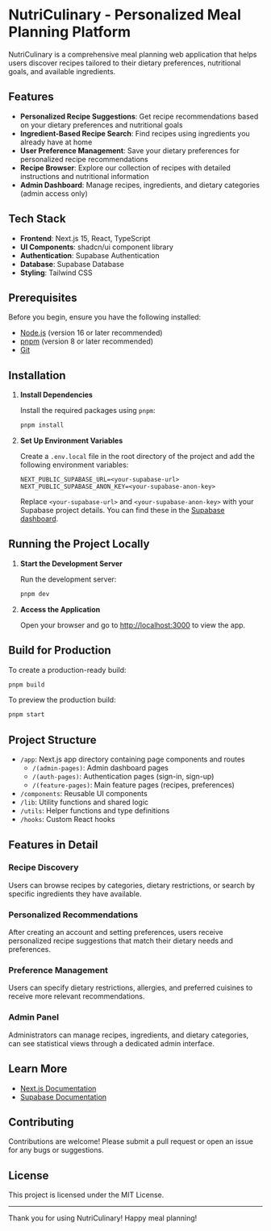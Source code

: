 # NutriCulinary - Personalized Meal Planning Platform

NutriCulinary is a comprehensive meal planning web application that helps users discover recipes tailored to their dietary preferences, nutritional goals, and available ingredients.

## Features

- **Personalized Recipe Suggestions**: Get recipe recommendations based on your dietary preferences and nutritional goals
- **Ingredient-Based Recipe Search**: Find recipes using ingredients you already have at home
- **User Preference Management**: Save your dietary preferences for personalized recipe recommendations
- **Recipe Browser**: Explore our collection of recipes with detailed instructions and nutritional information
- **Admin Dashboard**: Manage recipes, ingredients, and dietary categories (admin access only)

## Tech Stack

- **Frontend**: Next.js 15, React, TypeScript
- **UI Components**: shadcn/ui component library
- **Authentication**: Supabase Authentication
- **Database**: Supabase Database
- **Styling**: Tailwind CSS

## Prerequisites

Before you begin, ensure you have the following installed:

- [Node.js](https://nodejs.org/) (version 16 or later recommended)
- [pnpm](https://pnpm.io/) (version 8 or later recommended)
- [Git](https://git-scm.com/)

## Installation

1. **Install Dependencies**

   Install the required packages using `pnpm`:

   ```bash
   pnpm install
   ```

2. **Set Up Environment Variables**

   Create a `.env.local` file in the root directory of the project and add the following environment variables:

   ```env
   NEXT_PUBLIC_SUPABASE_URL=<your-supabase-url>
   NEXT_PUBLIC_SUPABASE_ANON_KEY=<your-supabase-anon-key>
   ```

   Replace `<your-supabase-url>` and `<your-supabase-anon-key>` with your Supabase project details. You can find these in the [Supabase dashboard](https://supabase.com/).

## Running the Project Locally

1. **Start the Development Server**

   Run the development server:

   ```bash
   pnpm dev
   ```

2. **Access the Application**

   Open your browser and go to [http://localhost:3000](http://localhost:3000) to view the app.

## Build for Production

To create a production-ready build:

```bash
pnpm build
```

To preview the production build:

```bash
pnpm start
```

## Project Structure

- `/app`: Next.js app directory containing page components and routes
  - `/(admin-pages)`: Admin dashboard pages
  - `/(auth-pages)`: Authentication pages (sign-in, sign-up)
  - `/(feature-pages)`: Main feature pages (recipes, preferences)
- `/components`: Reusable UI components
- `/lib`: Utility functions and shared logic
- `/utils`: Helper functions and type definitions
- `/hooks`: Custom React hooks

## Features in Detail

### Recipe Discovery
Users can browse recipes by categories, dietary restrictions, or search by specific ingredients they have available.

### Personalized Recommendations
After creating an account and setting preferences, users receive personalized recipe suggestions that match their dietary needs and preferences.

### Preference Management
Users can specify dietary restrictions, allergies, and preferred cuisines to receive more relevant recommendations.

### Admin Panel
Administrators can manage recipes, ingredients, and dietary categories, can see statistical views through a dedicated admin interface.

## Learn More

- [Next.js Documentation](https://nextjs.org/docs)
- [Supabase Documentation](https://supabase.com/docs)

## Contributing

Contributions are welcome! Please submit a pull request or open an issue for any bugs or suggestions.

## License

This project is licensed under the MIT License.

---

Thank you for using NutriCulinary! Happy meal planning!

